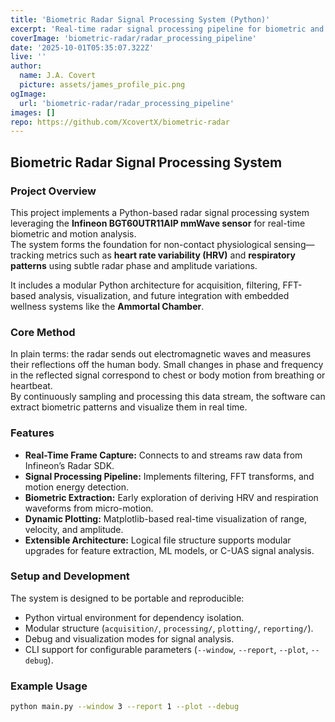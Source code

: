 ```yaml
---
title: 'Biometric Radar Signal Processing System (Python)'
excerpt: 'Real-time radar signal processing pipeline for biometric and motion analysis using Infineon BGT60UTR11AIP.'
coverImage: 'biometric-radar/radar_processing_pipeline'
date: '2025-10-01T05:35:07.322Z'
live: ''
author:
  name: J.A. Covert
  picture: assets/james_profile_pic.png
ogImage:
  url: 'biometric-radar/radar_processing_pipeline'
images: []
repo: https://github.com/XcovertX/biometric-radar
---
```


## Biometric Radar Signal Processing System

### Project Overview
This project implements a Python-based radar signal processing system leveraging the **Infineon BGT60UTR11AIP mmWave sensor** for real-time biometric and motion analysis.  
The system forms the foundation for non-contact physiological sensing—tracking metrics such as **heart rate variability (HRV)** and **respiratory patterns** using subtle radar phase and amplitude variations.

It includes a modular Python architecture for acquisition, filtering, FFT-based analysis, visualization, and future integration with embedded wellness systems like the **Ammortal Chamber**.

### Core Method
In plain terms: the radar sends out electromagnetic waves and measures their reflections off the human body. Small changes in phase and frequency in the reflected signal correspond to chest or body motion from breathing or heartbeat.  
By continuously sampling and processing this data stream, the software can extract biometric patterns and visualize them in real time.

### Features
- **Real-Time Frame Capture:** Connects to and streams raw data from Infineon’s Radar SDK.  
- **Signal Processing Pipeline:** Implements filtering, FFT transforms, and motion energy detection.  
- **Biometric Extraction:** Early exploration of deriving HRV and respiration waveforms from micro-motion.  
- **Dynamic Plotting:** Matplotlib-based real-time visualization of range, velocity, and amplitude.  
- **Extensible Architecture:** Logical file structure supports modular upgrades for feature extraction, ML models, or C-UAS signal analysis.

### Setup and Development
The system is designed to be portable and reproducible:
- Python virtual environment for dependency isolation.
- Modular structure (`acquisition/`, `processing/`, `plotting/`, `reporting/`).
- Debug and visualization modes for signal analysis.
- CLI support for configurable parameters (`--window`, `--report`, `--plot`, `--debug`).

### Example Usage
```bash
python main.py --window 3 --report 1 --plot --debug